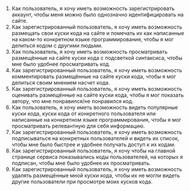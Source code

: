 <!-- 

В школе детей спрашивают - кем работают ваши папы?
Кто-то говорит - бизнесменом, кто-то - военным, кого-то - строителем.
Вовочка: "А у меня папа - пианист в борделе!"
Учительница негодует и требует отца в школу. Тот приходит и выслушивает гневные
тирады - "Как вам не стыдно такое ребенку рассказывать!".
На что отвечает:
"Понимаете, вообще я разработчик, пишу распределенные вычислительные системы
под кластеры, но разве это объяснишь 10-летнему пацану?"

-->

1. Как пользователь, я хочу иметь возможность зарегистрировать аккаунт, чтобы
   меня можно было однозначно идентифицировать на сайте.
2. Как зарегистрированный пользователь, я хочу иметь возможность размещать свои
   куски кода на сайте и помечать их как написанные на каком-то конкретном
   языке программирования, чтобы я мог делиться кодом с другими людьми.
3. Как пользователь, я хочу иметь возможность просматривать размещённые на
   сайте куски кода с подсветкой синтаксиса, чтобы мне было удобнее просматривать код.
4. Как зарегистрированный пользователь, я хочу иметь возможность комментировать
   размещённые на сайте куски кода, чтобы я мог делиться своим мнением насчет кода.
5. Как зарегистрированный пользователь, я хочу иметь возможность оценивать
   размещённые на сайте куски кода, чтобы я мог показать автору, что мне понравился/не понравился код.
6. Как пользователь, я хочу иметь возможность видеть популярные куски кода,
   куски кода от конкретного пользователя или написанные на конкретном языке
   программирования, чтобы я мог просматривать релевантную для себя информацию. 
7. Как зарегистрированный пользователь, я хочу иметь возможность подписываться на конкретных пользователей и видеть их список,
   чтобы мне было быстрее и удобнее получать доступ к их кодам.
8. Как зарегистрированный пользователь, я хочу чтобы на главной странице сервиса показывались коды пользователей, 
   на которых я подписан, чтобы мне было удобнее их просматривать.
9. Как зарегистрированный пользователь, я хочу иметь возможность удалять
   размещённые мной куски кода, чтобы их не могли видеть другие пользователи при просмотре моих кусков кода.
